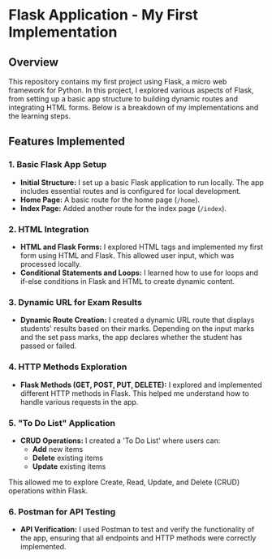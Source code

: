 # Flask Application - My First Implementation

## Overview
This repository contains my first project using Flask, a micro web framework for Python. In this project, I explored various aspects of Flask, from setting up a basic app structure to building dynamic routes and integrating HTML forms. Below is a breakdown of my implementations and the learning steps.

## Features Implemented

### 1. Basic Flask App Setup
- **Initial Structure:** I set up a basic Flask application to run locally. The app includes essential routes and is configured for local development.
- **Home Page:** A basic route for the home page (`/home`).
- **Index Page:** Added another route for the index page (`/index`).

### 2. HTML Integration
- **HTML and Flask Forms:** I explored HTML tags and implemented my first form using HTML and Flask. This allowed user input, which was processed locally.
- **Conditional Statements and Loops:** I learned how to use for loops and if-else conditions in Flask and HTML to create dynamic content.

### 3. Dynamic URL for Exam Results
- **Dynamic Route Creation:** I created a dynamic URL route that displays students' results based on their marks. Depending on the input marks and the set pass marks, the app declares whether the student has passed or failed.
  
### 4. HTTP Methods Exploration
- **Flask Methods (GET, POST, PUT, DELETE):** I explored and implemented different HTTP methods in Flask. This helped me understand how to handle various requests in the app.
  
### 5. "To Do List" Application
- **CRUD Operations:** I created a 'To Do List' where users can:
  - **Add** new items
  - **Delete** existing items
  - **Update** existing items

This allowed me to explore Create, Read, Update, and Delete (CRUD) operations within Flask.

### 6. Postman for API Testing
- **API Verification:** I used Postman to test and verify the functionality of the app, ensuring that all endpoints and HTTP methods were correctly implemented.
